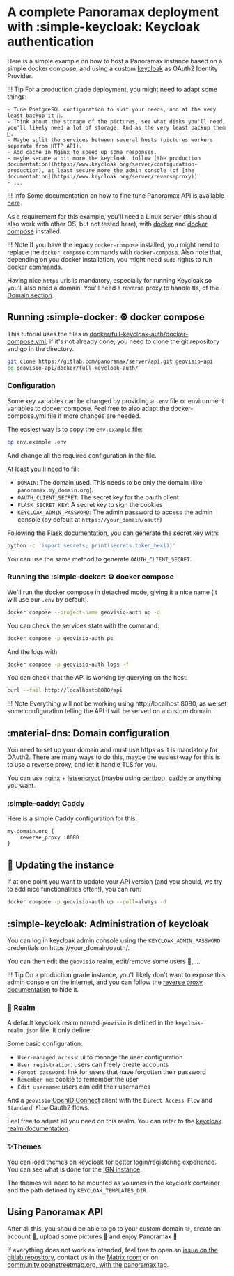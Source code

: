 # A complete Panoramax deployment with :simple-keycloak: Keycloak authentication


Here is a simple example on how to host a Panoramax instance based on a simple docker compose, and using a custom [keycloak](https://www.keycloak.org/) as OAuth2 Identity Provider.

!!! Tip
    For a production grade deployment, you might need to adapt some things:

    - Tune PostgreSQL configuration to suit your needs, and at the very least backup it 💾.
    - Think about the storage of the pictures, see what disks you'll need, you'll likely need a lot of storage. And as the very least backup them 💾.
    - Maybe split the services between several hosts (pictures workers separate from HTTP API).
    - Add cache in Nginx to speed up some responses.
    - maybe secure a bit more the keycloak, follow [the production documentation](https://www.keycloak.org/server/configuration-production), at least secure more the admin console (cf [the documentation](https://www.keycloak.org/server/reverseproxy))
    - ...

!!! Info
    Some documentation on how to fine tune Panoramax API is available [here](https://gitlab.com/panoramax/server/api/-/blob/develop/docs/install/settings.md).

As a requirement for this example, you'll need a Linux server (this should also work with other OS, but not tested here), with [docker](https://www.docker.com/) and [docker compose](https://docs.docker.com/compose/) installed.

!!! Note 
    If you have the legacy `docker-compose` installed, you might need to replace the `docker compose` commands with `docker-compose`. Also note that, depending on you docker installation, you might need `sudo` rights to run docker commands.

Having nice `https` urls is mandatory, especially for running Keycloak so you'll also need a domain. You'll need a reverse proxy to handle tls, cf the [Domain section](#domain-configuration).

## Running :simple-docker: :gear: docker compose

This tutorial uses the files in [docker/full-keycloak-auth/docker-compose.yml](https://gitlab.com/panoramax/server/api/-/blob/develop/docker/full-keycloak-auth/docker-compose.yml), if it's not already done, you need to clone the git repository and go in the directory.

```bash
git clone https://gitlab.com/panoramax/server/api.git geovisio-api
cd geovisio-api/docker/full-keycloak-auth/
```

### Configuration

Some key variables can be changed by providing a `.env` file or environment variables to docker compose. Feel free to also adapt the docker-compose.yml file if more changes are needed.

The easiest way is to copy the `env.example` file:

```bash
cp env.example .env
```

And change all the required configuration in the file.

At least you'll need to fill:

- `DOMAIN`: The domain used. This needs to be only the domain (like `panoramax.my_domain.org`).
- `OAUTH_CLIENT_SECRET`: The secret key for the oauth client
- `FLASK_SECRET_KEY`: A secret key to sign the cookies
- `KEYCLOAK_ADMIN_PASSWORD`: The admin password to access the admin console (by default at `https://your_domain/oauth`)

Following the [Flask documentation](https://flask.palletsprojects.com/en/3.0.x/config/#SECRET_KEY), you can generate the secret key with:

```bash
python -c 'import secrets; print(secrets.token_hex())'
```

You can use the same method to generate `OAUTH_CLIENT_SECRET`.

### Running the :simple-docker: :gear: docker compose

We'll run the docker compose in detached mode, giving it a nice name (it will use our `.env` by default).

```bash
docker compose --project-name geovisio-auth up -d
```

You can check the services state with the command:

```bash
docker compose -p geovisio-auth ps
```

And the logs with

```bash
docker compose -p geovisio-auth logs -f
```

You can check that the API is working by querying on the host:

```bash
curl --fail http://localhost:8080/api
```

!!! Note
    Everything will not be working using http://localhost:8080, as we set some configuration telling the API it will be served on a custom domain.

## :material-dns: Domain configuration

You need to set up your domain and must use https as it is mandatory for OAuth2. There are many ways to do this, maybe the easiest way for this is to use a reverse proxy, and let it handle TLS for you.

You can use [nginx](https://www.nginx.com/) + [letsencrypt](https://letsencrypt.org/fr/) (maybe using [certbot](https://certbot.eff.org/)), [caddy](https://caddyserver.com) or anything you want.

### :simple-caddy: Caddy

Here is a simple Caddy configuration for this:

```caddy
my.domain.org {
    reverse_proxy :8080
}
```

## 🔄 Updating the instance

If at one point you want to update your API version (and you should, we try to add nice functionalities often!), you can run:

```bash
docker compose -p geovisio-auth up --pull=always -d
```

## :simple-keycloak: Administration of keycloak

You can log in keycloak admin console using the `KEYCLOAK_ADMIN_PASSWORD` credentials on https://your_domain/oauth/.

You can then edit the `geovisio` realm, edit/remove some users 👥, ...

!!! Tip
    On a production grade instance, you'll likely don't want to expose this admin console on the internet, and you can follow the [reverse proxy documentation](https://www.keycloak.org/server/reverseproxy) to hide it.

### 👑 Realm

A default keycloak realm named `geovisio` is defined in the `keycloak-realm.json` file. It only define:

Some basic configuration:

* `User-managed access`: ui to manage the user configuration
* `User registration`: users can freely create accounts
* `Forgot password`: link for users that have forgotten their password
* `Remember me`: cookie to remember the user
* `Edit username`: users can edit their usernames

And a `geovisio` [OpenID Connect](https://fr.wikipedia.org/wiki/OpenID_Connect) client with the `Direct Access Flow` and `Standard Flow` Oauth2 flows.

Feel free to adjust all you need on this realm. You can refer to the [keycloak realm documentation](https://www.keycloak.org/docs/latest/server_admin/#configuring-realms).

### ✨Themes

You can load themes on keycloak for better login/registering experience. You can see what is done for the [IGN instance](https://gitlab.com/panoramax/server/infra/keycloak-buildpack/-/tree/master/themes?ref_type=heads).

The themes will need to be mounted as volumes in the keycloak container and the path defined by `KEYCLOAK_TEMPLATES_DIR`.

## Using Panoramax API

After all this, you should be able to go to your custom domain 🌐, create an account 👤, upload some pictures 📸 and enjoy Panoramax 🎉

If everything does not work as intended, feel free to open an [issue on the gitlab repository](https://gitlab.com/panoramax/server/api/-/issues), contact us in the [Matrix room](https://matrix.to/#/#panoramax-general:matrix.org) or on [community.openstreetmap.org, with the panoramax tag](https://community.openstreetmap.org/tag/panoramax).
